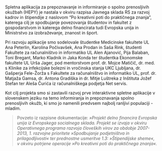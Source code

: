 ﻿Spletna aplikacija za prepoznavanje in informiranje o spolno prenosljivih okužbah (HEPY) je nastala v okviru razpisa Javnega sklada RS za razvoj kadrov in štipendije z naslovom “Po kreativni poti do praktičnega znanja”, katerega cilj je spodbujanje povezovanja študentov in fakultet z gospodarstvom in katerega delno financirata tudi Evropska unija in Ministrstvo za izobraževanje, znanost in šport.

Pri razvoju aplikacije smo sodelovale študentke Medicinske fakultete UL Ana Peterlin, Karolina Počivavšek, Ana Prodan in Saša Rink, študenti Fakultete za računalništvo in informatiko UL Alen Ajanović, Pija Balaban, Toni Bregant, Marko Kladnik in Jaka Konda ter študentka Ekonomske fakultete UL Urša Jager, pod mentorstvom prof. dr. Mojce Matičič, dr. med. s Klinike za infekcijske bolezni in vročinska stanja UKC Ljubljana, dr. Gašperja Fele-Žorža s Fakultete za računalništvo in informatiko UL, prof. dr. Matjaža Gamsa, dr. Antona Gradiška in dr. Mitje Luštreka z Inštituta Jožef Stefan ter Aleša Čurića iz računalniškega podjetja Net servis. 

Kot cilj projekta smo si zastavili razvoj prve interaktivne spletne aplikacije v slovenskem jeziku na temo informiranja in prepoznavanja spolno prenosljivih okužb, ki smo jo namenili predvsem najbolj ranljivi populaciji - mladim.

>Povzeto iz razpisne dokumentacije: *»Projekt delno financira Evropska unija iz Evropskega socialnega sklada. Projekt se izvaja v okviru Operativnega programa razvoja človeških virov za obdobje 2007-2013, 1. razvojne prioritete »Spodbujanje podjetništva in prilagodljivosti« ter prednostne usmeritve 1.3: »Štipendijske sheme«, v okviru potrjene operacije »Po kreativni poti do praktičnega znanja«.*